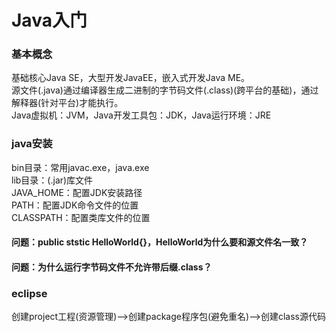 # Java入门
### 基本概念
基础核心Java SE，大型开发JavaEE，嵌入式开发Java ME。  
源文件(.java)通过编译器生成二进制的字节码文件(.class)(跨平台的基础)，通过解释器(针对平台)才能执行。  
Java虚拟机：JVM，Java开发工具包：JDK，Java运行环境：JRE  
### java安装
bin目录：常用javac.exe，java.exe  
lib目录：(.jar)库文件  
JAVA_HOME：配置JDK安装路径  
PATH：配置JDK命令文件的位置  
CLASSPATH：配置类库文件的位置  
#### 问题：public ststic HelloWorld{}，HelloWorld为什么要和源文件名一致？
#### 问题：为什么运行字节码文件不允许带后缀.class？
### eclipse
创建project工程(资源管理)-->创建package程序包(避免重名)-->创建class源代码
